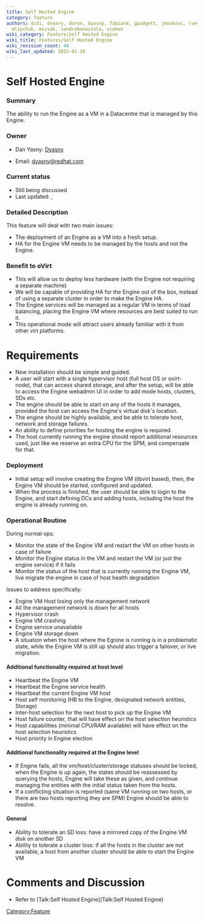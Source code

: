 ```yaml
---
title: Self Hosted Engine
category: feature
authors: didi, dneary, doron, dyasny, fabiand, gpadgett, jmoskovc, lveyde, mgoldboi,
  mlipchuk, msivak, sandrobonazzola, scohen
wiki_category: Feature|Self Hosted Engine
wiki_title: Features/Self Hosted Engine
wiki_revision_count: 48
wiki_last_updated: 2015-01-16
---
```


# Self Hosted Engine

### Summary

The ability to run the Engine as a VM in a Datacentre that is managed by this Engine.

### Owner

*   Dan Yasny: [ Dyasny](User:Dyasny)

<!-- -->

*   Email: <dyasny@redhat.com>

### Current status

*   Still being discussed
*   Last updated: ,

### Detailed Description

This feature will deal with two main issues:

*   The deployment of an Engine as a VM into a fresh setup.
*   HA for the Engine VM needs to be managed by the hosts and not the Engine.

### Benefit to oVirt

*   This will allow us to deploy less hardware (with the Engine not requiring a separate machine)
*   We will be capable of providing HA for the Engine out of the box, instead of using a separate cluster in order to make the Engine HA.
*   The Engine services will be managed as a regular VM in terms of load balancing, placing the Engine VM where resources are best suited to run it.
*   This operational mode will attract users already familiar with it from other virt platforms.

# **Requirements**

*   New installation should be simple and guided.
*   A user will start with a single hypervisor host (full host OS or ovirt-node), that can access shared storage, and after the setup, will be able to access the Engine webadmin UI in order to add mode hosts, clusters, SDs etc.
*   The engine should be able to start on any of the hosts it manages, provided the host can access the Engine's virtual disk's location.
*   The engine should be highly available, and be able to tolerate host, network and storage failures.
*   An ability to define priorities for hosting the engine is required.
*   The host currently running the engine should report additional resources used, just like we reserve an extra CPU for the SPM, and compensate for that.

### Deployment

*   Initial setup will involve creating the Engine VM (libvirt based), then, the Engine VM should be started, configured and updated.
*   When the process is finished, the user should be able to login to the Engine, and start defining DCs and adding hosts, including the host the engine is already running on.

### Operational Routine

During normal ops:

*   Monitor the state of the Engine VM and restart the VM on other hosts in case of failure
*   Monitor the Engine status in the VM and restart the VM (or just the engine service) if it fails
*   Monitor the status of the host that is currently running the Engine VM, live migrate the engine in case of host health degradation

Issues to address specifically:

*   Engine VM Host losing only the management network
*   All the management network is down for all hosts
*   Hypervisor crash
*   Engine VM crashing
*   Engine service unavailable
*   Engine VM storage down
*   A situation when the host where the Egnine is running is in a problematic state, while the Engine VM is still up should also trigger a failover, or live migration.

#### Additional functionality required at host level

*   Heartbeat the Engine VM
*   Heartbeat the Engine service health
*   Heartbeat the current Engine VM host
*   Host self monitoring (HB to the Engine, designated network entities, Storage)
*   Inter-host selection for the next host to pick up the Engine VM
*   Host failure counter, that will have effect on the host selection heuristics
*   Host capabilities (minimal CPU/RAM available) will have effect on the host selection heuristics
*   Host priority in Engine election

#### Additional functionality required at the Engine level

*   If Engine fails, all the vm/host/cluster/storage statuses should be locked, when the Engine is up again, the states should be reassessed by querying the hosts, Engine will take these as given, and continue managing the entities with the initial status taken from the hosts.
*   If a conflicting situation is reported (same VM running on two hosts, or there are two hosts reporting they are SPM) Engine should be able to resolve.

#### General

*   Ability to tolerate an SD loss: have a mirrored copy of the Engine VM disk on another SD
*   Ability to tolerate a cluster loss: if all the hosts in the cluster are not available, a host from another cluster should be able to start the Engine VM

# Comments and Discussion

*   Refer to [Talk:Self Hosted Engine](Talk:Self Hosted Engine)

<Category:Feature>
